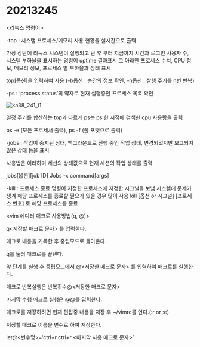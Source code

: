 # 20213245

<리눅스 명령어>


-top : 시스탬 프로세스/메모리 사용 현황을 실시간으로 출력

가장 상단에 리눅스 시스템이 실행되고 난 후 부터 지금까지 시간과 로그인 사용자 수, 시스템 부하율을 표시하는 명령어 uptime 결과표시
그 아래엔 프로세스 수치, CPU 정보, 메모리 정보, 프로세스 별 부하율과 상태 표시

top[옵션]을 입력하여 사용 (-b옵션 : 순간의 정보 확인, -n옵션 : 살행 주기를 n번 반복)


-ps : ‘process status’의 약자로 현재 실행중인 프로세스 목록 확인

![ka38_241_i1](https://user-images.githubusercontent.com/104884855/172055530-7a980fd9-85d8-4807-99a3-7dc7f936b5e0.jpeg)


일정 주기를 합산하는 top과 다르게 ps는 ps 한 시점에 검색한 cpu 사용량을 출력

ps -e (모든 프로세서 출력), ps -f (풀 포맷으로 출력) 


-jobs : 작업이 중지된 상태, 백그라운드로 진행 중인 작업 상태, 변경되었지만 보고되지 않은 상태 등을 표시

사용법은 이러하며 세션의 상태값으로 현재 세션의 작업 상태를 출력

jobs[옵션][job ID]
Jobs -x command[args]


-kill : 프로세스 종료 명령어
지정한 프로세스에 지정한 시그널을 보냄
시스템에 문제가 생겨 해당 프로세스를 종료할 필요가 있을 경우 많이 사용
kill [옵션 or 시그널] [프로세스 번호] 로 해당 프로세스를 종료


<vim 에디터 매크로 사용방법(q, @)>


q<저장할 매크로 문자> 를 입력한다.

매크로 내용을 기록한 후 중립모드로 돌아온다.

q를 눌러 매크로를 끝낸다.


앞 단계를 실행 후 중립모드에서 @<저장한 매크로 문자> 를 입력하여 매크로를 실행한다.

매크로 반복실행은 반복횟수@<저장한 매크로 문자>

마지막 수행 매크로 실행은 @@를 입력한다.


매크로를 저장하려면 현재 편잡중 내용을 저장 후 ~/vimrc를 연다.(:r or :e)

저장할 매크로 이름을 변수로 하여 저장한다.

let@<변수명>=‘ctrl+r ctrl+r <마지막 사용 매크로 문자>’

